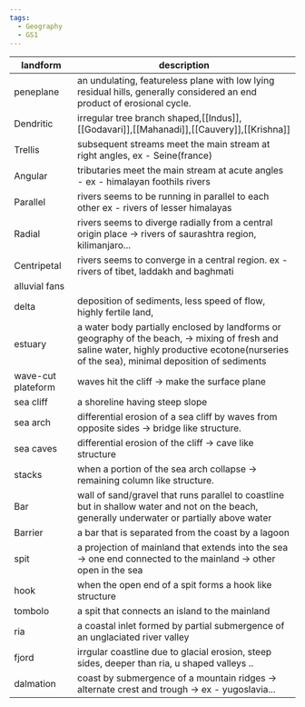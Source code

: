 ```yaml
---
tags:
  - Geography
  - GS1
---
```


| landform           | description                                                                                                                                                                                   |
| ------------------ | --------------------------------------------------------------------------------------------------------------------------------------------------------------------------------------------- |
| peneplane          | an undulating, featureless plane with low lying residual hills, generally considered an end product of erosional cycle.                                                                       |
| Dendritic          | irregular tree branch shaped,[[Indus]], [[Godavari]],[[Mahanadi]],[[Cauvery]],[[Krishna]]                                                                                                     |
| Trellis            | subsequent streams meet the main stream at right angles, ex - Seine(france)                                                                                                                   |
| Angular            | tributaries meet the main stream at acute angles - ex - himalayan foothils rivers                                                                                                             |
| Parallel           | rivers seems to be running in parallel to each other ex - rivers of lesser himalayas                                                                                                          |
| Radial             | rivers seems to diverge radially from a central origin place -> rivers of saurashtra region, kilimanjaro...                                                                                   |
| Centripetal        | rivers seems to converge in a central region. ex - rivers of tibet, laddakh and baghmati                                                                                                      |
| alluvial fans      |                                                                                                                                                                                               |
| delta              | deposition of sediments, less speed of flow, highly fertile land,                                                                                                                             |
| estuary            | a water body partially enclosed by landforms or geography of the beach, -> mixing of fresh and saline water, highly productive ecotone(nurseries of the sea), minimal deposition of sediments |
| wave-cut plateform | waves hit the cliff -> make the surface plane                                                                                                                                                 |
| sea cliff          | a shoreline having steep slope                                                                                                                                                                |
| sea arch           | differential erosion of a sea cliff by waves from opposite sides -> bridge like structure.                                                                                                    |
| sea caves          | differential erosion of the cliff -> cave like structure                                                                                                                                      |
| stacks             | when a portion of the sea arch collapse -> remaining column like structure.                                                                                                                   |
| Bar                | wall of sand/gravel that runs parallel to coastline but in shallow water and not on the beach, generally underwater or partially above water                                                  |
| Barrier            | a bar that is separated from the coast by a lagoon                                                                                                                                            |
| spit               | a projection of mainland that extends into the sea -> one end connected to the mainland -> other open in the sea                                                                              |
| hook               | when the open end of a spit forms a hook like structure                                                                                                                                       |
| tombolo            | a spit that connects an island to the mainland                                                                                                                                                |
| ria                | a coastal inlet formed by partial submergence of an unglaciated river valley                                                                                                                  |
| fjord              | irrgular coastline due to glacial erosion, steep sides, deeper than ria, u shaped valleys ..                                                                                                  |
| dalmation          | coast by submergence of a mountain ridges -> alternate crest and trough -> ex - yugoslavia...                                                                                                 |
